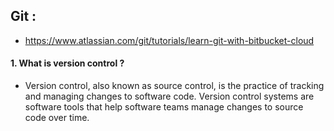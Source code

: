 ## Git :
 - https://www.atlassian.com/git/tutorials/learn-git-with-bitbucket-cloud

#### 1. What is version control ? 
 - Version control, also known as source control, is the practice of tracking and managing changes to software code. Version control systems are software tools that help software teams manage changes to source code over time. 
